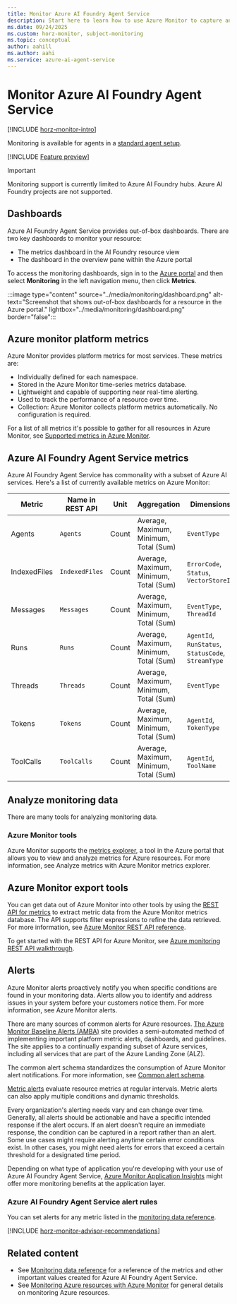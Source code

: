 ```yaml
---
title: Monitor Azure AI Foundry Agent Service
description: Start here to learn how to use Azure Monitor to capture and analyze metrics for your Azure AI Foundry Agent Service.
ms.date: 09/24/2025
ms.custom: horz-monitor, subject-monitoring
ms.topic: conceptual
author: aahill
ms.author: aahi
ms.service: azure-ai-agent-service
---
```


# Monitor Azure AI Foundry Agent Service

[!INCLUDE [horz-monitor-intro](~/reusable-content/ce-skilling/azure/includes/azure-monitor/horizontals/horz-monitor-intro.md)]

Monitoring is available for agents in a [standard agent setup](../concepts/standard-agent-setup.md).

[!INCLUDE [Feature preview](../../openai/includes/preview-feature.md)]

> [!IMPORTANT]
> Monitoring support is currently limited to Azure AI Foundry hubs. Azure AI Foundry projects are not supported.

## Dashboards

Azure AI Foundry Agent Service provides out-of-box dashboards. There are two key dashboards to monitor your resource: 

- The metrics dashboard in the AI Foundry resource view 
- The dashboard in the overview pane within the Azure portal 

To access the monitoring dashboards, sign in to the [Azure portal](https://portal.azure.com) and then select **Monitoring** in the left navigation menu, then click **Metrics**.


:::image type="content" source="../media/monitoring/dashboard.png" alt-text="Screenshot that shows out-of-box dashboards for a resource in the Azure portal." lightbox="../media/monitoring/dashboard.png" border="false":::

## Azure monitor platform metrics

Azure Monitor provides platform metrics for most services. These metrics are:

* Individually defined for each namespace.
* Stored in the Azure Monitor time-series metrics database.
* Lightweight and capable of supporting near real-time alerting.
* Used to track the performance of a resource over time.
* Collection: Azure Monitor collects platform metrics automatically. No configuration is required.

For a list of all metrics it's possible to gather for all resources in Azure Monitor, see [Supported metrics in Azure Monitor](/azure/azure-monitor/platform/metrics-supported).

## Azure AI Foundry Agent Service metrics
Azure AI Foundry Agent Service has commonality with a subset of Azure AI services. Here's a list of currently available metrics on Azure Monitor:

| **Metric**      | **Name in REST API** | **Unit** | **Aggregation**                            | **Dimensions**                                         | **Time Grains** | **DS Export** |
|-----------------|----------------------|----------|--------------------------------------------|--------------------------------------------------------|-----------------|---------------|
| Agents          | `Agents`             | Count    | Average, Maximum, Minimum, Total (Sum)     | `EventType`                                            | PT1M            | No            |
| IndexedFiles    | `IndexedFiles`       | Count    | Average, Maximum, Minimum, Total (Sum)     | `ErrorCode`, `Status`, `VectorStoreId`                | PT1M            | No            |
| Messages        | `Messages`           | Count    | Average, Maximum, Minimum, Total (Sum)     | `EventType`, `ThreadId`                               | PT1M            | No            |
| Runs            | `Runs`               | Count    | Average, Maximum, Minimum, Total (Sum)     | `AgentId`, `RunStatus`, `StatusCode`, `StreamType`    | PT1M            | No            |
| Threads         | `Threads`            | Count    | Average, Maximum, Minimum, Total (Sum)     | `EventType`                                            | PT1M            | No            |
| Tokens          | `Tokens`             | Count    | Average, Maximum, Minimum, Total (Sum)     | `AgentId`, `TokenType`                                | PT1M            | No            |
| ToolCalls       | `ToolCalls`          | Count    | Average, Maximum, Minimum, Total (Sum)     | `AgentId`, `ToolName`                                 | PT1M            | No            |



## Analyze monitoring data

There are many tools for analyzing monitoring data.

### Azure Monitor tools

Azure Monitor supports the [metrics explorer](/azure/azure-monitor/essentials/metrics-getting-started), a tool in the Azure portal that allows you to view and analyze metrics for Azure resources. For more information, see Analyze metrics with Azure Monitor metrics explorer.

## Azure Monitor export tools

You can get data out of Azure Monitor into other tools by using the [REST API for metrics](/rest/api/monitor/operation-groups) to extract metric data from the Azure Monitor metrics database. The API supports filter expressions to refine the data retrieved. For more information, see [Azure Monitor REST API reference](/rest/api/monitor/filter-syntax).

To get started with the REST API for Azure Monitor, see [Azure monitoring REST API walkthrough](/azure/azure-monitor/essentials/rest-api-walkthrough).

## Alerts

Azure Monitor alerts proactively notify you when specific conditions are found in your monitoring data. Alerts allow you to identify and address issues in your system before your customers notice them. For more information, see Azure Monitor alerts.

There are many sources of common alerts for Azure resources. [The Azure Monitor Baseline Alerts (AMBA)](https://aka.ms/amba) site provides a semi-automated method of implementing important platform metric alerts, dashboards, and guidelines. The site applies to a continually expanding subset of Azure services, including all services that are part of the Azure Landing Zone (ALZ).

The common alert schema standardizes the consumption of Azure Monitor alert notifications. For more information, see [Common alert schema](/azure/azure-monitor/alerts/alerts-common-schema).

[Metric alerts](/azure/azure-monitor/alerts/alerts-types#metric-alerts) evaluate resource metrics at regular intervals. Metric alerts can also apply multiple conditions and dynamic thresholds.

Every organization's alerting needs vary and can change over time. Generally, all alerts should be actionable and have a specific intended response if the alert occurs. If an alert doesn't require an immediate response, the condition can be captured in a report rather than an alert. Some use cases might require alerting anytime certain error conditions exist. In other cases, you might need alerts for errors that exceed a certain threshold for a designated time period.

Depending on what type of application you're developing with your use of Azure AI Foundry Agent Service, [Azure Monitor Application Insights](/azure/azure-monitor/overview) might offer more monitoring benefits at the application layer.

### Azure AI Foundry Agent Service alert rules

You can set alerts for any metric listed in the [monitoring data reference](../reference/monitor-service.md).

[!INCLUDE [horz-monitor-advisor-recommendations](~/reusable-content/ce-skilling/azure/includes/azure-monitor/horizontals/horz-monitor-advisor-recommendations.md)]

## Related content

- See [Monitoring data reference](../reference/monitor-service.md) for a reference of the metrics and other important values created for Azure AI Foundry Agent Service.
- See [Monitoring Azure resources with Azure Monitor](/azure/azure-monitor/essentials/monitor-azure-resource) for general details on monitoring Azure resources.

